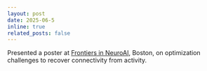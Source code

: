 ```yaml
---
layout: post
date: 2025-06-5
inline: true
related_posts: false
---
```


Presented a poster at [Frontiers in NeuroAI](https://kempnerinstitute.harvard.edu/frontiers-in-neuroai/), Boston, on optimization challenges to recover connectivity from activity.